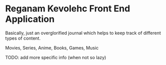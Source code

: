 # Reganam Kevolehc Front End Application

Basically, just an overglorified journal which helps to keep track of different types of content.

Movies, Series, Anime, Books, Games, Music

TODO: add more specific info (when not so lazy)

